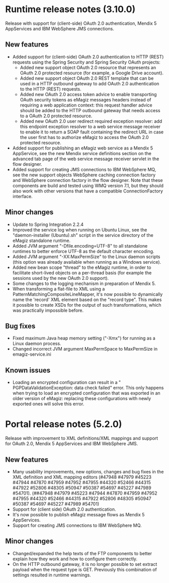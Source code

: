 # Runtime release notes (3.10.0)
Release with support for (client-side) OAuth 2.0 authentication, Mendix 5 AppServices and IBM WebSphere JMS connections.
## New features
- Added support for (client-side) OAuth 2.0 authentication to HTTP (REST) requests using the Spring Security and Spring Security OAuth projects:
  - Added new support object OAuth 2.0 resource that represents an OAuth 2.0 protected resource (for example, a Google Drive account).
  - Added new support object OAuth 2.0 REST template that can be used in a HTTP outbound gateway to add OAuth 2.0 authentication to the HTTP (REST) requests.
  - Added new OAuth 2.0 access token advice to enable transporting OAuth security tokens as eMagiz messages headers instead of requiring a web application context: this request handler advice should be added to the HTTP outbound gateway that needs access to a OAuth 2.0 protected resource.
  - Added new OAuth 2.0 user redirect required exception resolver: add this endpoint exception resolver to a web service message receiver to enable it to return a SOAP fault containing the redirect URL in case the user first has to authorize eMagiz to access the OAuth 2.0 protected resource.
- Added support for publishing an eMagiz web service as a Mendix 5 AppService, see the new Mendix service definitions section on the advanced tab page of the web service message receiver servlet in the flow designer.
- Added support for creating JMS connections to IBM WebSphere MQ, see the new support objects WebSphere caching connection factory and WebSphere connection factory in the flow designer. Note that these components are build and tested using WMQ version 7.1, but they should also work with other versions that have a compatible ConnectionFactory interface.
## Minor changes
- Update to Spring Integration 2.2.4
- Improved the service log when running on Ubuntu Linux, see the "daemon-installer (Ubuntu).sh" script in the service directory of the eMagiz standalone runtime.
- Added JVM argument "-Dfile.encoding=UTF-8" to all standalone runtimes to better enforce UTF-8 as the default character encoding.
- Added JVM argument "-XX:MaxPermSize" to the Linux daemon scripts (this option was already available when running as a Windows service).
- Added new bean scope "thread" to the eMagiz runtime, in order to facilitate short-lived objects on a per-thread basis (for example the sessions used by the new OAuth 2.0 support).
- Some changes to the logging mechanism in preparation of Mendix 5.
- When transforming a flat-file to XML using a PatternMatchingCompositeLineMapper, it's now possible to dynamically name the 'record' XML element based on the "record type". This makes it possible to create XSDs for the output of such transformations, which was practically impossible before.
## Bug fixes
- Fixed maximum Java heap memory setting ("-Xmx") for running as a Linux daemon process.
- Changed incorrect JVM argument MaxPermSpace to MaxPermSize in emagiz-service.ini
## Known issues
- Loading an encrypted configuration can result in a "​PGPDataValidationException: data check failed" error. This only happens when trying to load an encrypted configuration that was exported in an older version of eMagiz: replacing these configurations with newly exported ones will solve this error.

# Portal release notes (5.2.0)
Release with improvement to XML definitions/XML mappings and support for OAuth 2.0, Mendix 5 AppServices and IBM WebSphere JMS.
## New features
- Many usability improvements, new options, changes and bug fixes in the XML definition and XML mapping editors (#47948 #47979 #45223 #47944 #47870 #47959 #47952 #47955 #44320 #52466 #44315 #47922 #52806 #48305 #50947 #50387 #54697 #45227 #47989 #54701). (##47948 #47979 #45223 #47944 #47870 #47959 #47952 #47955 #44320 #52466 #44315 #47922 #52806 #48305 #50947 #50387 #54697 #45227 #47989 #54701)
- Support for (client side) OAuth 2.0 authentication.
- It's now possible to publish eMagiz message flows as Mendix 5 AppServices.
- Support for creating JMS connections to IBM WebSphere MQ.
## Minor changes
- Changed/expanded the help texts of the FTP components to better explain how they work and how to configure them correctly.
- On the HTTP outbound gateway, it is no longer possible to set extract payload when the request type is GET. Previously this combination of settings resulted in runtime warnings.
